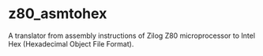 # z80_asmtohex
A translator from assembly instructions of Zilog Z80 microprocessor to Intel Hex (Hexadecimal Object File Format).
